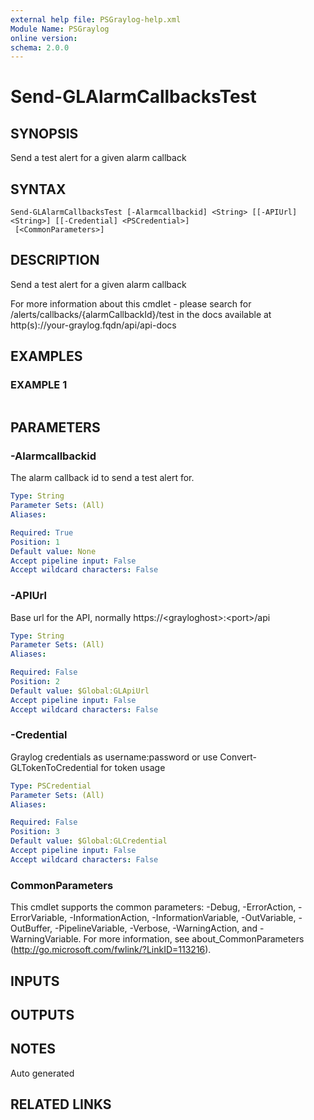 ```yaml
---
external help file: PSGraylog-help.xml
Module Name: PSGraylog
online version:
schema: 2.0.0
---
```


# Send-GLAlarmCallbacksTest

## SYNOPSIS
Send a test alert for a given alarm callback

## SYNTAX

```
Send-GLAlarmCallbacksTest [-Alarmcallbackid] <String> [[-APIUrl] <String>] [[-Credential] <PSCredential>]
 [<CommonParameters>]
```

## DESCRIPTION
Send a test alert for a given alarm callback


For more information about this cmdlet - please search for /alerts/callbacks/{alarmCallbackId}/test in the docs available at http(s)://your-graylog.fqdn/api/api-docs

## EXAMPLES

### EXAMPLE 1
```

```

## PARAMETERS

### -Alarmcallbackid
The alarm callback id to send a test alert for.

```yaml
Type: String
Parameter Sets: (All)
Aliases:

Required: True
Position: 1
Default value: None
Accept pipeline input: False
Accept wildcard characters: False
```

### -APIUrl
Base url for the API, normally https://\<grayloghost\>:\<port\>/api

```yaml
Type: String
Parameter Sets: (All)
Aliases:

Required: False
Position: 2
Default value: $Global:GLApiUrl
Accept pipeline input: False
Accept wildcard characters: False
```

### -Credential
Graylog credentials as username:password or use Convert-GLTokenToCredential for token usage

```yaml
Type: PSCredential
Parameter Sets: (All)
Aliases:

Required: False
Position: 3
Default value: $Global:GLCredential
Accept pipeline input: False
Accept wildcard characters: False
```

### CommonParameters
This cmdlet supports the common parameters: -Debug, -ErrorAction, -ErrorVariable, -InformationAction, -InformationVariable, -OutVariable, -OutBuffer, -PipelineVariable, -Verbose, -WarningAction, and -WarningVariable.
For more information, see about_CommonParameters (http://go.microsoft.com/fwlink/?LinkID=113216).

## INPUTS

## OUTPUTS

## NOTES
Auto generated

## RELATED LINKS
